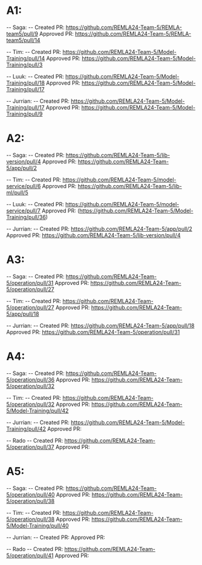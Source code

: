 # A1:
-- Saga: --
Created PR: https://github.com/REMLA24-Team-5/REMLA-team5/pull/9
Approved PR: https://github.com/REMLA24-Team-5/REMLA-team5/pull/14

-- Tim: --
Created PR: https://github.com/REMLA24-Team-5/Model-Training/pull/14
Approved PR: https://github.com/REMLA24-Team-5/Model-Training/pull/3

-- Luuk: --
Created PR: https://github.com/REMLA24-Team-5/Model-Training/pull/18
Approved PR: https://github.com/REMLA24-Team-5/Model-Training/pull/17

-- Jurrian: --
Created PR: https://github.com/REMLA24-Team-5/Model-Training/pull/17
Approved PR: https://github.com/REMLA24-Team-5/Model-Training/pull/9


# A2:
-- Saga: --
Created PR: https://github.com/REMLA24-Team-5/lib-version/pull/4
Approved PR: https://github.com/REMLA24-Team-5/app/pull/2

-- Tim: --
Created PR: https://github.com/REMLA24-Team-5/model-service/pull/6
Approved PR: https://github.com/REMLA24-Team-5/lib-ml/pull/5

-- Luuk: --
Created PR: https://github.com/REMLA24-Team-5/model-service/pull/7
Approved PR: (https://github.com/REMLA24-Team-5/Model-Training/pull/36)

-- Jurrian: --
Created PR: https://github.com/REMLA24-Team-5/app/pull/2
Approved PR: https://github.com/REMLA24-Team-5/lib-version/pull/4

# A3:
-- Saga: --
Created PR: https://github.com/REMLA24-Team-5/operation/pull/31
Approved PR: https://github.com/REMLA24-Team-5/operation/pull/27

-- Tim: --
Created PR: https://github.com/REMLA24-Team-5/operation/pull/27
Approved PR: https://github.com/REMLA24-Team-5/app/pull/18

-- Jurrian: --
Created PR: https://github.com/REMLA24-Team-5/app/pull/18
Approved PR: https://github.com/REMLA24-Team-5/operation/pull/31

# A4:
-- Saga: --
Created PR: https://github.com/REMLA24-Team-5/operation/pull/36
Approved PR: https://github.com/REMLA24-Team-5/operation/pull/32

-- Tim: --
Created PR: https://github.com/REMLA24-Team-5/operation/pull/32
Approved PR: https://github.com/REMLA24-Team-5/Model-Training/pull/42

-- Jurrian: --
Created PR: https://github.com/REMLA24-Team-5/Model-Training/pull/42
Approved PR:

-- Rado --
Created PR: https://github.com/REMLA24-Team-5/operation/pull/37
Approved PR:

# A5:
-- Saga: --
Created PR: https://github.com/REMLA24-Team-5/operation/pull/40
Approved PR: https://github.com/REMLA24-Team-5/operation/pull/38

-- Tim: --
Created PR: https://github.com/REMLA24-Team-5/operation/pull/38
Approved PR: https://github.com/REMLA24-Team-5/Model-Training/pull/40

-- Jurrian: --
Created PR:
Approved PR:

-- Rado --
Created PR: https://github.com/REMLA24-Team-5/operation/pull/41
Approved PR:
